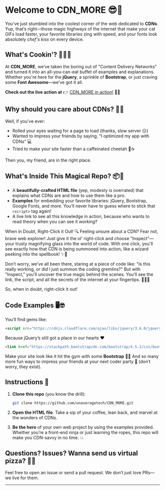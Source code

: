  # Welcome to **CDN_MORE** 😎🚀
 


You’ve just stumbled into the coolest corner of the web dedicated to **CDNs**. Yup, that’s right—those magic highways of the internet that make your cat GIFs load faster, your favorite libraries zing with speed, and your fonts look absolutely *chef's kiss* on every device. 

## What's Cookin'? 👩‍🍳🍲

At **CDN_MORE**, we’ve taken the boring out of "Content Delivery Networks" and turned it into an all-you-can-eat buffet of examples and explanations. Whether you're here for the **jQuery**, a sprinkle of **Bootstrap**, or just craving some **Font Awesome**—we’ve got it all.

**Check out the live action at** 👉 [CDN_MORE in action!](https://unaveragetech.github.io/CDN_MORE/) 🚀✨

## Why should you care about CDNs? 🤔💡

Well, if you’ve ever:
- Rolled your eyes waiting for a page to load (thanks, slow server 😑)
- Wanted to impress your friends by saying, “I optimized my app with CDNs” 💻
- Tried to make your site faster than a caffeinated cheetah 🐆☕

Then you, my friend, are in the right place.

## What's Inside This Magical Repo? 📦🎩

- A **beautifully-crafted HTML file** (yep, modesty is overrated) that explains what CDNs are and how to use them like a pro.
- **Examples** for embedding your favorite libraries: jQuery, Bootstrap, Google Fonts, and more. You’ll never have to guess where to stick that `<script>` tag again!
- A live link to see all this knowledge in action, because who wants to read theory when you can see it *working*?

When in Doubt, Right-Click it Out! 🔍
Feeling unsure about a CDN? Fear not, brave web explorer! Just give it the ol' right-click and choose "Inspect"—your trusty magnifying glass into the world of code. With one click, you'll see exactly how that CDN is being summoned into action, like a wizard peeking into the spellbook! ✨🔮

Don’t worry, we’ve all been there, staring at a piece of code like: "Is this really working, or did I just summon the coding gremlins?" But with "Inspect," you’ll uncover the true magic behind the scenes. You’ll see the link, the script, and all the secrets of the internet at your fingertips. 🕵️‍♂️✨

So, when in doubt, right-click it out!


## Code Examples 🖥️🤓

You’ll find gems like:
```html
<script src="https://cdnjs.cloudflare.com/ajax/libs/jquery/3.6.0/jquery.min.js"></script>
```
Because jQuery’s still got a place in our hearts ❤️

```html
<link href="https://stackpath.bootstrapcdn.com/bootstrap/4.5.2/css/bootstrap.min.css" rel="stylesheet">
```
Make your site look like it hit the gym with some **Bootstrap** 💪💪
And so many more fun ways to impress your friends at your next coder party 🎉 (don’t worry, they exist).

## Instructions 📜

1. **Clone this repo** (you know the drill):
   ```bash
   git clone https://github.com/unaveragetech/CDN_MORE.git
   ```

2. **Open the HTML file**. Take a sip of your coffee, lean back, and marvel at the wonders of CDNs.

3. **Be the hero** of your own web project by using the examples provided. Whether you’re a front-end ninja or just learning the ropes, this repo will make you CDN-savvy in no time. 💥

## Questions? Issues? Wanna send us virtual pizza? 🍕🤩

Feel free to open an issue or send a pull request. We don’t just love PRs—we live for them. 

---

